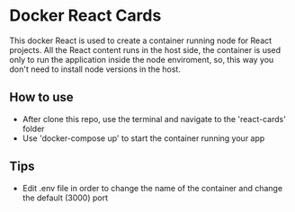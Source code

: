 # Docker React Cards
This docker React is used to create a container running node for React projects.
All the React content runs in the host side, the container is used only to run the application inside the node enviroment, so, this way you don't need to install node versions in the host.

## How to use
- After clone this repo, use the terminal and navigate to the 'react-cards' folder
- Use 'docker-compose up' to start the container running your app

## Tips
- Edit .env file in order to change the name of the container and change the default (3000) port


